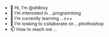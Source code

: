- 👋 Hi, I’m @shibixy
- 👀 I’m interested in ...programming
- 🌱 I’m currently learning ...c++
- 💞️ I’m looking to collaborate on ...phothoshop
- 📫 How to reach me ...

<!---
shibixy/shibixy is a ✨ special ✨ repository because its `README.md` (this file) appears on your GitHub profile.
You can click the Preview link to take a look at your changes.
--->

